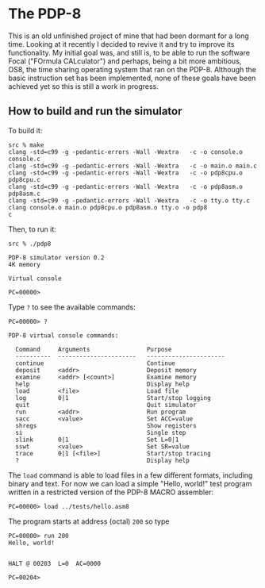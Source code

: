 # The PDP-8

This is an old unfinished project of mine that had been dormant for a long time. Looking at it recently I decided to revive it and try to improve its functionality. My initial goal was, and still is, to be able to run the software Focal ("FOrmula CALculator") and perhaps, being a bit more ambitious, OS8, the time sharing operating system that ran on the PDP-8. Although the basic instruction set has been implemented, none of these goals have been achieved yet so this is still a work in progress.


## How to build and run the simulator

To build it:

```
src % make
clang -std=c99 -g -pedantic-errors -Wall -Wextra   -c -o console.o console.c
clang -std=c99 -g -pedantic-errors -Wall -Wextra   -c -o main.o main.c
clang -std=c99 -g -pedantic-errors -Wall -Wextra   -c -o pdp8cpu.o pdp8cpu.c
clang -std=c99 -g -pedantic-errors -Wall -Wextra   -c -o pdp8asm.o pdp8asm.c
clang -std=c99 -g -pedantic-errors -Wall -Wextra   -c -o tty.o tty.c
clang console.o main.o pdp8cpu.o pdp8asm.o tty.o -o pdp8
c
```

Then, to run it:

```
src % ./pdp8

PDP-8 simulator version 0.2
4K memory

Virtual console

PC=00000> 
```

Type `?` to see the available commands:

```
PC=00000> ?

PDP-8 virtual console commands:

  Command     Arguments                Purpose
  ----------  ----------------------   ----------------------
  continue                             Continue
  deposit     <addr>                   Deposit memory
  examine     <addr> [<count>]         Examine memory
  help                                 Display help
  load        <file>                   Load file
  log         0|1                      Start/stop logging
  quit                                 Quit simulator
  run         <addr>                   Run program
  sacc        <value>                  Set ACC=value
  shregs                               Show registers
  si                                   Single step
  slink       0|1                      Set L=0|1
  sswt        <value>                  Set SR=value
  trace       0|1 [<file>]             Start/stop tracing
  ?                                    Display help
```

The `load` command is able to load files in a few different formats, including binary and text. 
For now we can load a simple "Hello, world!" test program written in a restricted version of the PDP-8 MACRO assembler:

```
PC=00000> load ../tests/hello.asm8

```

The program starts at address (octal) `200` so type

```
PC=00000> run 200
Hello, world!


HALT @ 00203  L=0  AC=0000

PC=00204> 
```


